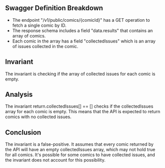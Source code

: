 ## Swagger Definition Breakdown
- The endpoint "/v1/public/comics/{comicId}" has a GET operation to fetch a single comic by ID.
- The response schema includes a field "data.results" that contains an array of comics.
- Each comic in the array has a field "collectedIssues" which is an array of issues collected in the comic.

## Invariant
The invariant is checking if the array of collected issues for each comic is empty.

## Analysis
The invariant return.collectedIssues[] == [] checks if the collectedIssues array for each comic is empty. This means that the API is expected to return comics with no collected issues.

## Conclusion
The invariant is a false-positive. It assumes that every comic returned by the API will have an empty collectedIssues array, which may not hold true for all comics. It's possible for some comics to have collected issues, and the invariant does not account for this possibility.
